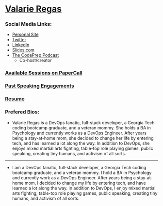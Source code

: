 # [Valarie Regas](https://valarieregas.com)

### Social Media Links:

* [Personal Site](https://valarieregas.com)
* [Twitter](https://twitter.com/ValarieRegas)
* [LinkedIn](https://www.linkedin.com/in/valarieregas/)
* [Slides.com](slides.com/valarieregas)
* [The CodePrep Podcast](https://www.codeprep.io/podcast/)
  * Co-host/creator

### [Available Sessions on PaperCall](https://www.papercall.io/speakers/valarieregas)

### [Past Speaking Engagements](https://github.com/ValarieR/Speakers-Bio/blob/master/LinksToPastTalks.md)

### [Resume](https://github.com/ValarieR/Speakers-Bio/blob/master/Resume.md)

### Prefered Bios:

* Valarie Regas is a DevOps fanatic, full-stack developer, a Georgia Tech coding bootcamp graduate, and a veteran mommy. She holds a BA in Psychology and currently works as a DevOps Engineer. After years being a stay-at-home mom, she decided to change her life by entering tech, and has learned a lot along the way. In addition to DevOps, she enjoys mixed martial arts fighting, table-top role playing games, public speaking, creating tiny humans, and activism of all sorts.

---

* I am a DevOps fanatic, full-stack developer, a Georgia Tech coding bootcamp graduate, and a veteran mommy. I hold a BA in Psychology and currently work as a DevOps Engineer. After years being a stay-at-home mom, I decided to change my life by entering tech, and have learned a lot along the way. In addition to DevOps, I enjoy mixed martial arts fighting, table-top role playing games, public speaking, creating tiny humans, and activism of all sorts.